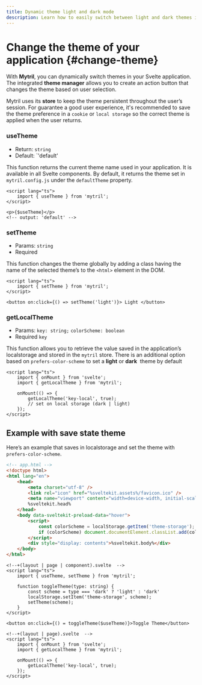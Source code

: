 ```yaml
---
title: Dynamic theme light and dark mode
description: Learn how to easily switch between light and dark themes in your Svelte app using Mytril. Save theme preferences with local storage and customize your UI with simple functions like useTheme and setTheme.
---
```


# Change the theme of your application {#change-theme}

With **Mytril**, you can dynamically switch themes in your Svelte application. The integrated **theme manager** allows you to create an action button that changes the theme based on user selection.

Mytril uses its **store** to keep the theme persistent throughout the user’s session. For guarantee a good user experience, it's recommended to save the theme preference in a `cookie` or `local storage` so the correct theme is applied when the user returns.

### useTheme

- Return: `string`
- Default: `'default'

This function returns the current theme name used in your application. It is available in all Svelte components. By default, it returns the theme set in `mytril.config.js` under the `defaultTheme` property.

```svelte
<script lang="ts">
	import { useTheme } from 'mytril';
</script>

<p>{$useTheme}</p>
<!-- output: 'default' -->
```

### setTheme

- Params: `string`
- Required

This function changes the theme globally by adding a class having the name of the selected theme’s to the `<html>` element in the DOM.

```svelte
<script lang="ts">
	import { setTheme } from 'mytril';
</script>

<button on:click={() => setTheme('light')}> Light </button>
```

### getLocalTheme

- Params: `key: string;` `colorScheme: boolean`
- Required `key`

This function allows you to retrieve the value saved in the application’s localstorage and stored in the `mytril` store. There is an additional option based on `prefers-color-scheme` to set a **light** or **dark**  theme by default

```svelte
<script lang="ts">
	import { onMount } from 'svelte';
	import { getLocalTheme } from 'mytril';

	onMount(() => {
		getLocalTheme('key-local', true);
		// set on local storage (dark | light)
	});
</script>
```

## Example with save state theme

Here’s an example that saves in localstorage and set the theme with `prefers-color-scheme`.

```html
<!-- app.html -->
<!doctype html>
<html lang="en">
	<head>
		<meta charset="utf-8" />
		<link rel="icon" href="%sveltekit.assets%/favicon.ico" />
		<meta name="viewport" content="width=device-width, initial-scale=1" />
		%sveltekit.head%
	</head>
	<body data-sveltekit-preload-data="hover">
		<script>
			const colorScheme = localStorage.getItem('theme-storage');
			if (colorScheme) document.documentElement.classList.add(colorScheme);
		</script>
		<div style="display: contents">%sveltekit.body%</div>
	</body>
</html>
```

```svelte
<!--+(layout | page | component).svelte  -->
<script lang="ts">
	import { useTheme, setTheme } from 'mytril';

	function toggleTheme(type: string) {
		const scheme = type === 'dark' ? 'light' : 'dark'
		localStorage.setItem('theme-storage', scheme);
		setTheme(scheme);
	}
</script>

<button on:click={() = toggleTheme($useTheme)}>Toggle Theme</button>
```

```svelte
<!--+(layout | page).svelte  -->
<script lang="ts">
	import { onMount } from 'svelte';
	import { getLocalTheme } from 'mytril';

	onMount(() => {
		getLocalTheme('key-local', true);
	});
</script>
```
